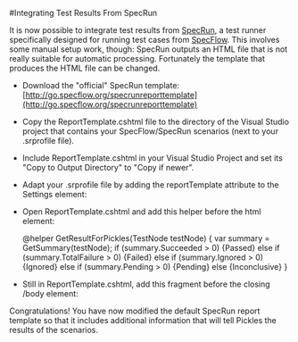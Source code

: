 #Integrating Test Results From SpecRun

It is now possible to integrate test results from [SpecRun](http://www.specrun.com/), a test runner specifically designed for running test cases from [SpecFlow](http://www.specflow.org). This involves some manual setup work, though: SpecRun outputs an HTML file that is not really suitable for automatic processing. Fortunately the template that produces the HTML file can be changed.

* Download the "official" SpecRun template: [http://go.specflow.org/specrunreporttemplate](http://go.specflow.org/specrunreporttemplate)
* Copy the ReportTemplate.cshtml file to the directory of the Visual Studio project that contains your SpecFlow/SpecRun scenarios (next to your .srprofile file).
* Include ReportTemplate.cshtml in your Visual Studio Project and set its "Copy to Output Directory" to "Copy if newer".
* Adapt your .srprofile file by adding the reportTemplate attribute to the Settings element:


     <?xml version="1.0" encoding="utf-16"?>
     <TestProfile xmlns="http://www.specrun.com/schemas/2011/09/TestProfile">
         <Settings reportTemplate="ReportTemplate.cshtml" />
     </TestProfile>

* Open ReportTemplate.cshtml and add this helper before the html element:

   
    @helper GetResultForPickles(TestNode testNode)
    {
        var summary = GetSummary(testNode);
        if (summary.Succeeded > 0)
        {<text>Passed</text>}
        else if (summary.TotalFailure > 0)
        {<text>Failed</text>}
        else if (summary.Ignored > 0)
        {<text>Ignored</text>}
        else if (summary.Pending > 0)
        {<text>Pending</text>}
        else
        {<text>Inconclusive</text>}
    }


* Still in ReportTemplate.cshtml, add this fragment before the closing /body element:
 

    <!-- Pickles Begin
    &lt;features&gt;
    @foreach (var fixtureNode in GetTextFixtures())
    {
        <text>&lt;feature&gt;</text>
            <text>&lt;title&gt;</text>@fixtureNode.Title<text>&lt;/title&gt;</text>
            <text>&lt;scenarios&gt;</text>
    foreach (TestNode testNode in fixtureNode.SubNodes)
    {
                <text>&lt;scenario&gt;</text>
                    <text>&lt;title&gt;</text>@testNode.Title<text>&lt;/title&gt;</text>
                    <text>&lt;result&gt;</text>@GetResultForPickles(testNode)<text>&lt;/result&gt;</text>
                <text>&lt;/scenario&gt;</text>
    }
            <text>&lt;/scenarios&gt;</text>
        <text>&lt;/feature&gt;</text>
    }
    &lt;/features&gt;
    Pickles End -->

Congratulations! You have now modified the default SpecRun report template so that it includes additional information that will tell Pickles the results of the scenarios.      